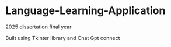 # Language-Learning-Application
2025 dissertation final year

Built using Tkinter library and Chat Gpt connect
